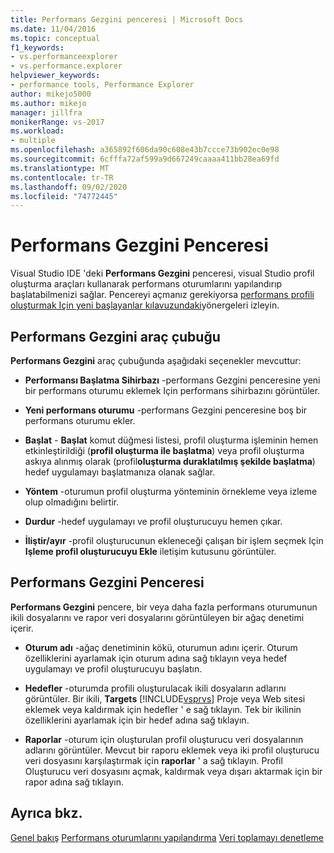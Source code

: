 ```yaml
---
title: Performans Gezgini penceresi | Microsoft Docs
ms.date: 11/04/2016
ms.topic: conceptual
f1_keywords:
- vs.performanceexplorer
- vs.performance.explorer
helpviewer_keywords:
- performance tools, Performance Explorer
author: mikejo5000
ms.author: mikejo
manager: jillfra
monikerRange: vs-2017
ms.workload:
- multiple
ms.openlocfilehash: a365892f606da90c608e43b7ccce73b902ec0e98
ms.sourcegitcommit: 6cfffa72af599a9d667249caaaa411bb28ea69fd
ms.translationtype: MT
ms.contentlocale: tr-TR
ms.lasthandoff: 09/02/2020
ms.locfileid: "74772445"
---
```

# <a name="performance-explorer-window"></a>Performans Gezgini Penceresi

Visual Studio IDE 'deki **Performans Gezgini** penceresi, visual Studio profil oluşturma araçları kullanarak performans oturumlarını yapılandırıp başlatabilmenizi sağlar. Pencereyi açmanız gerekiyorsa [performans profili oluşturmak Için yeni başlayanlar kılavuzundaki](../profiling/beginners-guide-to-cpu-sampling.md)yönergeleri izleyin.

## <a name="performance-explorer-toolbar"></a>Performans Gezgini araç çubuğu

**Performans Gezgini** araç çubuğunda aşağıdaki seçenekler mevcuttur:

- **Performansı Başlatma Sihirbazı** -performans Gezgini penceresine yeni bir performans oturumu eklemek Için performans sihirbazını görüntüler.

- **Yeni performans oturumu** -performans Gezgini penceresine boş bir performans oturumu ekler.

- **Başlat** - **Başlat** komut düğmesi listesi, profil oluşturma işleminin hemen etkinleştirildiği (**profil oluşturma ile başlatma**) veya profil oluşturma askıya alınmış olarak (profil**oluşturma duraklatılmış şekilde başlatma**) hedef uygulamayı başlatmanıza olanak sağlar.

- **Yöntem** -oturumun profil oluşturma yönteminin örnekleme veya izleme olup olmadığını belirtir.

- **Durdur** -hedef uygulamayı ve profil oluşturucuyu hemen çıkar.

- **İliştir/ayır** -profil oluşturucunun ekleneceği çalışan bir işlem seçmek Için **Işleme profil oluşturucuyu Ekle** iletişim kutusunu görüntüler.

## <a name="performance-explorer-window"></a>Performans Gezgini Penceresi

**Performans Gezgini** pencere, bir veya daha fazla performans oturumunun ikili dosyalarını ve rapor veri dosyalarını görüntüleyen bir ağaç denetimi içerir.

- **Oturum adı** -ağaç denetiminin kökü, oturumun adını içerir. Oturum özelliklerini ayarlamak için oturum adına sağ tıklayın veya hedef uygulamayı ve profil oluşturucuyu başlatın.

- **Hedefler** -oturumda profili oluşturulacak ikili dosyaların adlarını görüntüler. Bir ikili, **Targets** [!INCLUDE[vsprvs](../code-quality/includes/vsprvs_md.md)] Proje veya Web sitesi eklemek veya kaldırmak için hedefler ' e sağ tıklayın. Tek bir ikilinin özelliklerini ayarlamak için bir hedef adına sağ tıklayın.

- **Raporlar** -oturum için oluşturulan profil oluşturucu veri dosyalarının adlarını görüntüler. Mevcut bir raporu eklemek veya iki profil oluşturucu veri dosyasını karşılaştırmak için **raporlar** ' a sağ tıklayın. Profil Oluşturucu veri dosyasını açmak, kaldırmak veya dışarı aktarmak için bir rapor adına sağ tıklayın.

## <a name="see-also"></a>Ayrıca bkz.

[Genel bakış](../profiling/overviews-performance-tools.md) 
 [Performans oturumlarını yapılandırma](../profiling/configuring-performance-sessions.md) 
 [Veri toplamayı denetleme](../profiling/controlling-data-collection.md)
